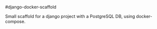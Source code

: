 #django-docker-scaffold

Small scaffold for a django project with a PostgreSQL DB, using docker-compose.
